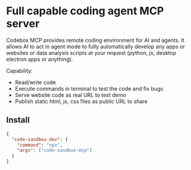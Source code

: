 # Full capable coding agent MCP server

Codebox MCP provides remote coding environment for AI and agents. It allows AI to act in agent mode to fully automatically develop any apps or websites or data analysis scripts at your request (python, js, desktop electron apps or anything).

Capability:

- Read/write code
- Execute commands in terminal to test the code and fix bugs
- Serve website code as real URL to test demo
- Publish static html, js, css files as public URL to share

## Install

```json
{
  "code-sandbox-dev": {
    "command": "npx",
    "args": ["code-sandbox-mcp"]
  }
}
```
